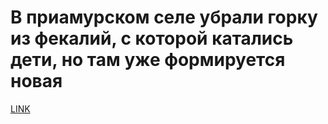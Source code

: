 # В приамурском селе убрали горку из фекалий, с которой катались дети, но там уже формируется новая



[LINK](https://varlamov.ru/3262110.html)